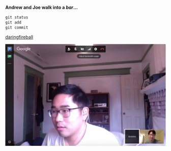 **Andrew and Joe walk into a *bar*...**

    git status
    git add
    git commit

[daringfireball](http://daringfireball.net/projects/markdown/syntax#html)

![screenshot](/screenshot/screenshot.jpg)

